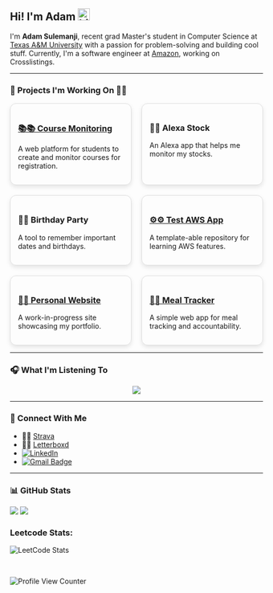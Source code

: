 ## Hi! I'm Adam <img src="https://user-images.githubusercontent.com/1303154/88677602-1635ba80-d120-11ea-84d8-d263ba5fc3c0.gif" width="24px" height="24px" alt="hi">
I'm **Adam Sulemanji**, recent grad Master's student in Computer Science at [Texas A&M University](https://engineering.tamu.edu/cse/index.html) with a passion for problem-solving and building cool stuff. Currently, I'm a software engineer at [Amazon](https://www.amazon.com/b?ie=UTF8&node=14770868011), working on Crosslistings.

---

### 🌟 Projects I'm Working On 👨‍💻

<div style="display: grid; grid-template-columns: 1fr 1fr; gap: 20px;">
  <div style="border-radius: 12px; padding: 15px; box-shadow: 0 4px 8px rgba(0, 0, 0, 0.1); border: 1px solid #ddd;">
    <h3><a href="https://github.com/adamsulemanji/CourseMonitoring">📚📚 Course Monitoring</a></h3>
    <p>A web platform for students to create and monitor courses for registration.</p>
  </div>

  <div style="border-radius: 12px; padding: 15px; box-shadow: 0 4px 8px rgba(0, 0, 0, 0.1); border: 1px solid #ddd;">
    <h3>🤖🤖 Alexa Stock</h3>
    <p>An Alexa app that helps me monitor my stocks.</p>
  </div>

  <div style="border-radius: 12px; padding: 15px; box-shadow: 0 4px 8px rgba(0, 0, 0, 0.1); border: 1px solid #ddd;">
    <h3>🎉🎉 Birthday Party</h3>
    <p>A tool to remember important dates and birthdays.</p>
  </div>

  <div style="border-radius: 12px; padding: 15px; box-shadow: 0 4px 8px rgba(0, 0, 0, 0.1); border: 1px solid #ddd;">
    <h3><a href="https://github.com/adamsulemanji/test-aws-cdk-app">⚙️⚙️ Test AWS App</a></h3>
    <p>A template-able repository for learning AWS features.</p>
  </div>

  <div style="border-radius: 12px; padding: 15px; box-shadow: 0 4px 8px rgba(0, 0, 0, 0.1); border: 1px solid #ddd;">
    <h3><a href="https://github.com/adamsulemanji/PersonalWebsite">👨👨 Personal Website</a></h3>
    <p>A work-in-progress site showcasing my portfolio.</p>
  </div>

  <div style="border-radius: 12px; padding: 15px; box-shadow: 0 4px 8px rgba(0, 0, 0, 0.1); border: 1px solid #ddd;">
    <h3><a href="https://github.com/adamsulemanji/mealtracker">🥗🍟 Meal Tracker</a></h3>
    <p>A simple web app for meal tracking and accountability.</p>
  </div>
</div>

---

### 🎧 What I'm Listening To
<p style="display:flex;justify-content:center;">
  <a href='https://spotify-github-profile.kittinanx.com/api/view?uid=adamismee&redirect=true'>
    <img src='https://spotify-github-profile.kittinanx.com/api/view?uid=adamismee&cover_image=true&theme=default&show_offline=false&background_color=121212&interchange=false'>
  </a>
</p>

---

### 📲 Connect With Me
- 🏃💨 [Strava](https://www.strava.com/athletes/109469044)
- 🍿🎥 [Letterboxd](https://letterboxd.com/adamsulemanji/)
- [![LinkedIn](https://img.shields.io/badge/LinkedIn-0077B5?style=flat-square&logo=linkedin&logoColor=white)](https://www.linkedin.com/in/adamsulemanji/)
- [![Gmail Badge](https://img.shields.io/badge/-Gmail-c14438?style=flat-square&logo=Gmail&logoColor=white&link=mailto:adamsulemanji@tamu.edu)](mailto:adamsulemanji@tamu.edu)

---

### 📊 GitHub Stats
![](https://github-readme-stats.vercel.app/api?username=adamsulemanji&theme=default&hide_border=false&include_all_commits=false&count_private=false)
![](https://github-readme-stats.vercel.app/api/top-langs/?username=adamsulemanji&theme=default&hide_border=false&include_all_commits=false&count_private=false&layout=compact)

### Leetcode Stats:
![LeetCode Stats](https://leetcard.jacoblin.cool/adamsulemanji?theme=light&ext=heatmap)

<br/>



![Profile View Counter](https://komarev.com/ghpvc/?username=adamsulemanji)
